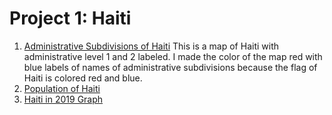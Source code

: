 # Project 1:  Haiti

1. [Administrative Subdivisions of Haiti](https://github.com/Vivian-Zhou-1027/workshop1/blob/master/hti.png)
This is a map of Haiti with administrative level 1 and 2 labeled. I made the color of the map red with blue labels of names of administrative subdivisions because the flag of Haiti is colored red and blue.
2. [Population of Haiti](https://github.com/Vivian-Zhou-1027/workshop1/blob/master/hti_pop19.png)
3. [Haiti in 2019 Graph](https://github.com/Vivian-Zhou-1027/workshop1/blob/master/Haiti.png)
